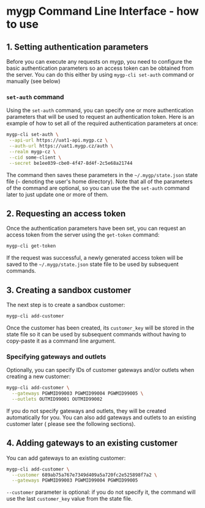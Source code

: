 # mygp Command Line Interface - how to use

## 1. Setting authentication parameters

Before you can execute any requests on mygp, you need to configure the basic
 authentication parameters so an access token can be obtained from the server. 
 You can do this either by using `mygp-cli set-auth` command or manually 
 (see below)
 
### `set-auth` command
 
Using the `set-auth` command, you can specify one or more authentication
 parameters that will be used to request an authentication token. Here is an
 example of how to set all of the required authentication parameters at once:

```bash
mygp-cli set-auth \
 --api-url https://uat1-api.mygp.cz \
 --auth-url https://uat1.mygp.cz/auth \
 --realm mygp-cz \
 --cid some-client \
 --secret be1ee039-cbe0-4f47-8d4f-2c5e68a21744
```

The command then saves these parameters in the `~/.mygp/state.json` state file
(`~` denoting the user's home directory). Note that all of the parameters of 
 the command are optional, so you can use the the `set-auth` command later to 
 just update one or more of them.

## 2. Requesting an access token

Once the authentication parameters have been set, you can request an access
 token from the server using the `get-token` command:
 
```bash
mygp-cli get-token
```

If the request was successful, a newly generated access token will be saved
 to the `~/.mygp/state.json` state file to be used by subsequent commands.
 

## 3. Creating a sandbox customer

The next step is to create a sandbox customer:
 
```bash
mygp-cli add-customer
```

Once the customer has been created, its `customer_key` will be stored in the 
state file so it can be used by subsequent commands without having to copy-paste
it as a command line argument.

### Specifying gateways and outlets

Optionally, you can specify IDs of customer gateways and/or outlets when 
creating a new customer:

```bash
mygp-cli add-customer \
  --gateways PGWMID99003 PGWMID99004 PGWMID99005 \
  --outlets OUTMID99001 OUTMID99002
```

If you do not specify gateways and outlets, they will be created automatically
for you. You can also add gateways and outlets to an existing customer later (
please see the following sections).

## 4. Adding gateways to an existing customer

You can add gateways to an existing customer:

```bash
mygp-cli add-customer \
  --customer 689ab75a767e7349d409a5a720fc2e525898f7a2 \
  --gateways PGWMID99003 PGWMID99004 PGWMID99005
```

`--customer` parameter is optional: if you do not specify it, the command will
use the last `customer_key` value from the state file.
